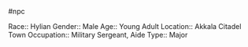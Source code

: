 #npc 

Race:: Hylian
Gender:: Male
Age:: Young Adult
Location:: Akkala Citadel Town
Occupation:: Military Sergeant, Aide
Type:: Major
